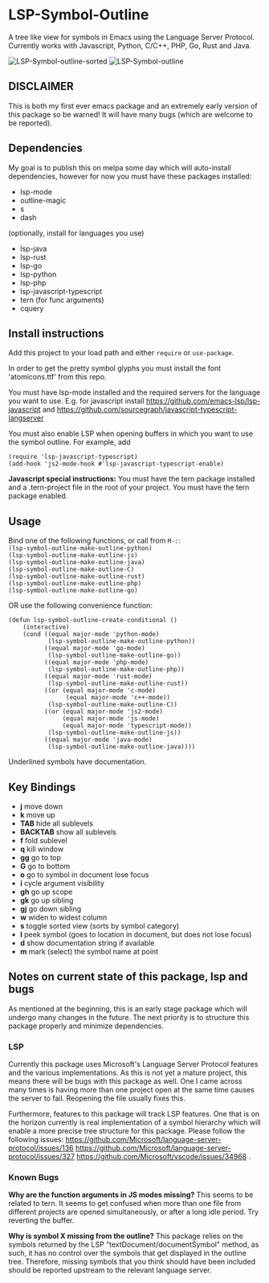 # LSP-Symbol-Outline
A tree like view for symbols in Emacs using the Language Server Protocol. Currently works with Javascript, Python, C/C++, PHP, Go, Rust and Java.

![LSP-Symbol-outline-sorted](https://i.imgur.com/1koizch.png)
![LSP-Symbol-outline](https://i.imgur.com/mpDgD3Y.png)

## DISCLAIMER
This is both my first ever emacs package and an extremely early version of this package so be warned! It will have many bugs (which are welcome to be reported).

## Dependencies

My goal is to publish this on melpa some day which will auto-install dependencies, however for now you must have these packages installed:

* lsp-mode
* outline-magic
* s
* dash

(optionally, install for languages you use)
* lsp-java
* lsp-rust
* lsp-go
* lsp-python
* lsp-php
* lsp-javascript-typescript
* tern (for func arguments)
* cquery

## Install instructions

Add this project to your load path and either `require` or `use-package`.

In order to get the pretty symbol glyphs you must install the font 'atomicons.ttf' from this repo.

You must have lsp-mode installed and the required servers for the language you want to use. 
E.g. for javascript install https://github.com/emacs-lsp/lsp-javascript and https://github.com/sourcegraph/javascript-typescript-langserver

You must also enable LSP when opening buffers in which you want to use the symbol outline. For example, add

```emacs-lisp
(require 'lsp-javascript-typescript)
(add-hook 'js2-mode-hook #'lsp-javascript-typescript-enable)
```

**Javascript special instructions:**
You must have the tern package installed and a .tern-project file in the root of your project. You must have the tern package enabled.

## Usage

Bind one of the following functions, or call  from `M-:`:\
`(lsp-symbol-outline-make-outline-python)`\
`(lsp-symbol-outline-make-outline-js)`\
`(lsp-symbol-outline-make-outline-java)`\
`(lsp-symbol-outline-make-outline-C)`\
`(lsp-symbol-outline-make-outline-rust)`\
`(lsp-symbol-outline-make-outline-php)`\
`(lsp-symbol-outline-make-outline-go)`

OR use the following convenience function:
```
(defun lsp-symbol-outline-create-conditional ()
    (interactive)
    (cond ((equal major-mode 'python-mode)
           (lsp-symbol-outline-make-outline-python))
          ((equal major-mode 'go-mode)
           (lsp-symbol-outline-make-outline-go))
          ((equal major-mode 'php-mode)
           (lsp-symbol-outline-make-outline-php))
          ((equal major-mode 'rust-mode)
           (lsp-symbol-outline-make-outline-rust))
          ((or (equal major-mode 'c-mode)
                (equal major-mode 'c++-mode))
           (lsp-symbol-outline-make-outline-C))
          ((or (equal major-mode 'js2-mode)
               (equal major-mode 'js-mode)
               (equal major-mode 'typescript-mode))
           (lsp-symbol-outline-make-outline-js))
          ((equal major-mode 'java-mode)
           (lsp-symbol-outline-make-outline-java))))
```

Underlined symbols have documentation.

## Key Bindings

* **j** move down
* **k** move up
* **TAB** hide all sublevels
* **BACKTAB** show all sublevels
* **f** fold sublevel
* **q** kill window
* **gg** go to top
* **G** go to bottom
* **o** go to symbol in document lose focus
* **i** cycle argument visibility
* **gh** go up scope
* **gk** go up sibling
* **gj** go down sibling
* **w** widen to widest column
* **s** toggle sorted view (sorts by symbol category)
* **l** peek symbol (goes to location in document, but does not lose focus)
* **d** show documentation string if available
* **m** mark (select) the symbol name at point

## Notes on current state of this package, lsp and bugs

As mentioned at the beginning, this is an early stage package which will undergo many changes in the future. The next priority is to structure this package properly and minimize dependencies. 

### LSP

Currently this package uses Microsoft's Language Server Protocol features and the various implementations. As this is not yet a mature project, this means there will be bugs with this package as well. One I came across many times is having more than one project open at the same time causes the server to fail. Reopening the file usually fixes this. 

Furthermore, features to this package will track LSP features. One that is on the horizon currently is real implementation of a symbol hierarchy which will enable a more precise tree structure for this package. Please follow the following issues: https://github.com/Microsoft/language-server-protocol/issues/136 https://github.com/Microsoft/language-server-protocol/issues/327 https://github.com/Microsoft/vscode/issues/34968 .

### Known Bugs

**Why are the function arguments in JS modes missing?**
This seems to be related to tern. It seems to get confused when more than one file from different projects are opened
simultaneously, or after a long idle period. Try reverting the buffer.

**Why is symbol X missing from the outline?**
This package relies on the symbols returned by the LSP "textDocument/documentSymbol"
method, as such, it has no control over the symbols that get displayed in the
outline tree. Therefore, missing symbols that you think should have been included
should be reported upstream to the relevant language server.


